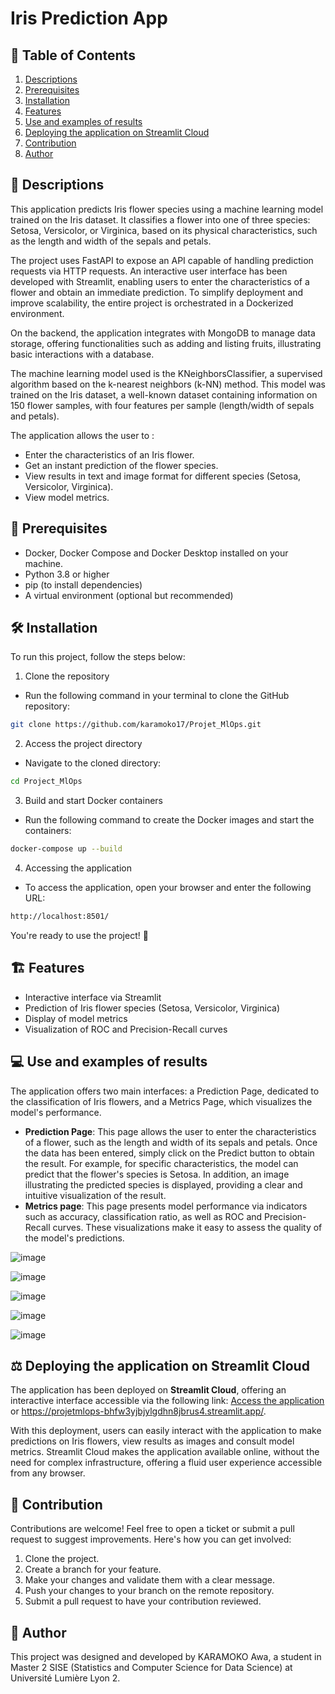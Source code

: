 # Iris Prediction App


## 📖 **Table of Contents**
1. [Descriptions](#descriptions)
2. [Prerequisites](#Prerequisites)
3. [Installation](#Installation)
4. [Features](#Features)
5. [Use and examples of results](#Use-and-examples-of-results)
6. [Deploying the application on Streamlit Cloud](#Deploying-the-application-on-Streamlit-Cloud)
7. [Contribution](#Contribution)
8. [Author](#Author)

<h2 id="Descriptions">🧩 Descriptions</h2>

This application predicts Iris flower species using a machine learning model trained on the Iris dataset. It classifies a flower into one of three species: Setosa, Versicolor, or Virginica, based on its physical characteristics, such as the length and width of the sepals and petals.

The project uses FastAPI to expose an API capable of handling prediction requests via HTTP requests. An interactive user interface has been developed with Streamlit, enabling users to enter the characteristics of a flower and obtain an immediate prediction. To simplify deployment and improve scalability, the entire project is orchestrated in a Dockerized environment.

On the backend, the application integrates with MongoDB to manage data storage, offering functionalities such as adding and listing fruits, illustrating basic interactions with a database.

The machine learning model used is the KNeighborsClassifier, a supervised algorithm based on the k-nearest neighbors (k-NN) method. This model was trained on the Iris dataset, a well-known dataset containing information on 150 flower samples, with four features per sample (length/width of sepals and petals). 

The application allows the user to :

- Enter the characteristics of an Iris flower.
- Get an instant prediction of the flower species.
- View results in text and image format for different species (Setosa, Versicolor, Virginica).
- View model metrics.

<h2 id="Prerequisites">🤖 Prerequisites</h2>

- Docker, Docker Compose and Docker Desktop installed on your machine.
- Python 3.8 or higher
- pip (to install dependencies)
- A virtual environment (optional but recommended)

<h2 id="Installation">🛠️ Installation</h2>

To run this project, follow the steps below:
1. Clone the repository
- Run the following command in your terminal to clone the GitHub repository:
```bash
git clone https://github.com/karamoko17/Projet_MlOps.git
```

2. Access the project directory
- Navigate to the cloned directory:
```bash
cd Project_MlOps
```

3. Build and start Docker containers
- Run the following command to create the Docker images and start the containers:
```bash
docker-compose up --build  
```

4. Accessing the application
- To access the application, open your browser and enter the following URL:
```bash
http://localhost:8501/
```

You're ready to use the project! 🚀


<h2 id="Features">🏗️ Features</h2>

- Interactive interface via Streamlit
- Prediction of Iris flower species (Setosa, Versicolor, Virginica)
- Display of model metrics
- Visualization of ROC and Precision-Recall curves

<h2 id="Use-and-examples-of-results">💻 Use and examples of results</h2>

The application offers two main interfaces: a Prediction Page, dedicated to the classification of Iris flowers, and a Metrics Page, which visualizes the model's performance.

- **Prediction Page**: This page allows the user to enter the characteristics of a flower, such as the length and width of its sepals and petals. Once the data has been entered, simply click on the Predict button to obtain the result. For example, for specific characteristics, the model can predict that the flower's species is Setosa. In addition, an image illustrating the predicted species is displayed, providing a clear and intuitive visualization of the result.
- **Metrics page**: This page presents model performance via indicators such as accuracy, classification ratio, as well as ROC and Precision-Recall curves. These visualizations make it easy to assess the quality of the model's predictions.

![image](https://github.com/user-attachments/assets/31e87730-aaec-4e3f-99f5-07015e33ceb1)

![image](https://github.com/user-attachments/assets/f98b4f91-bc38-4d6d-9f20-ad40c0bb18be)

![image](https://github.com/user-attachments/assets/190b0859-fc25-4d15-ba4f-74527b0a6c6d)

![image](https://github.com/user-attachments/assets/443a536d-b2ed-4e33-9db9-a9f232017d63)

![image](https://github.com/user-attachments/assets/7f14346a-5ced-495a-8b1c-0fac446f7d0f)


<h2 id="Deploying-the-application-on-Streamlit-Cloud">⚖️ Deploying the application on Streamlit Cloud</h2>

The application has been deployed on **Streamlit Cloud**, offering an interactive interface accessible via the following link: [Access the application](https://projetmlops-bhfw3yjbjylgdhn8jbrus4.streamlit.app/) or https://projetmlops-bhfw3yjbjylgdhn8jbrus4.streamlit.app/. 

With this deployment, users can easily interact with the application to make predictions on Iris flowers, view results as images and consult model metrics. Streamlit Cloud makes the application available online, without the need for complex infrastructure, offering a fluid user experience accessible from any browser.

<h2 id="Contribution">🤝 Contribution</h2>

Contributions are welcome! Feel free to open a ticket or submit a pull request to suggest improvements. Here's how you can get involved:

1. Clone the project.
2. Create a branch for your feature.
3. Make your changes and validate them with a clear message.
4. Push your changes to your branch on the remote repository.  
5. Submit a pull request to have your contribution reviewed.

<h2 id="Author">🎯 Author</h2> 
This project was designed and developed by KARAMOKO Awa, a student in Master 2 SISE (Statistics and Computer Science for Data Science) at Université Lumière Lyon 2.
